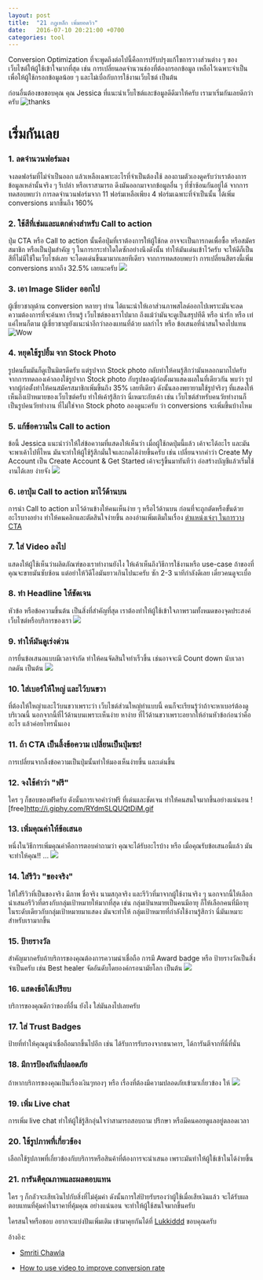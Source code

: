 ```yaml
---
layout: post
title:  "21 กฎเหล็ก เพิ่มยอดวิว"
date:   2016-07-10 20:21:00 +0700
categories: tool
---
```

Conversion Optimization ที่จะพูดถึงต่อไปนี้คือการปรับปรุงแก้ไขการวางส่วนต่าง ๆ ของเว็บไซต์ให้ผู้ใช้เข้าใจมากที่สุด เช่น การเปลี่ยนลดจำนวนช่องที่ต้องกรอกข้อมูล เหลือไว้เฉพาะจำเป็น เพื่อให้ผู้ใช้กรอกข้อมูลน้อย ๆ และไม่เบื่อกับการใช้งานเว็บไซต์ เป็นต้น

ก่อนอื่นต้องขอขอบคุณ คุณ Jessica ที่แนะนำเว็บไซต์และข้อมูลดีดีมาให้ครับ เรามาเริ่มกันเลยดีกว่าครับ
![thanks](http://i.giphy.com/TlK63EXvLD0en57UJDa.gif)


# เริ่มกันเลย

### 1. ลดจำนวนฟอร์มลง
จงลดฟอร์มที่ไม่จำเป็นออก แล้วเหลือเฉพาะอะไรที่จำเป็นต้องใช้ ลองถามตัวเองดูครับว่าเราต้องการข้อมูลเหล่านั้นจริง ๆ รึเปล่า หรือเราสามารถ ดึงมันออกมาจากข้อมูลอื่น ๆ ที่ซ้ำซ้อนกันอยู่ได้ จากการทดสอบพบว่า การลดจำนวนฟอร์มจาก 11 ฟอร์มเหลือเพียง 4 ฟอร์มเฉพาะที่จำเป็นนั้น ได้เพิ่ม conversions มากขึ้นถึง 160%

### 2. ใช้สีที่เข่มและแตกต่างสำหรับ Call to action
ปุ่ม CTA หรือ Call to action นั้นคือปุ่มที่เราต้องการให้ผู้ใช้กด อาจจะเป็นการกดเพื่อซื้อ หรือสมัครสมาชิก หรือเป็นปุ่มสำคัญ ๆ ในการกระทำใดใดซักอย่างนึงดังนั้น ทำให้มันเด่นเข้าไว้ครับ จะให้ดีก็เป็นสีที่ไม่มีใช้ในเว็บไซต์เลย จะโดดเด่นขึ้นมามากเลยทีเดียว จากการทดสอบพบว่า การเปลี่ยนสีตรงนี้เพิ่ม conversions มากถึง 32.5% เลยนะครับ
![](https://vwo.com/blog/wp-content/uploads/2013/09/500x266xred_green_button.png.pagespeed.ic.fcOOdSmgmv.webp)

### 3. เอา Image Slider ออกไป
ผู้เชี่ยวชาญด้าน conversion หลายๆ ท่าน ได้แนะนำให้เอาส่วนภาพสไลด์ออกไปเพราะมันจะลด ความต้องการที่จะค้นหา เรียนรู้ เว็บไซต์ของเราไปมาก ถึงแม้ว่ามันจะดูเป็นสรุปทีดี หรือ น่ารัก หรือ เท่ แค่ไหนก็ตาม ผู้เชี่ยวชาญยังแนะนำอีกว่าลองแทนที่ด้วย ผลกำไร หรือ ข้อเสนอที่น่าสนใจลงไปแทน
![Wow](http://i.giphy.com/3o7abBP0nMjrdIvaCY.gif)

### 4. หยุดใช้รูปยิ้ม จาก Stock Photo
รูปคนยิ้มมันก็ดูเป็นมิตรดีครับ แต่รูปจาก Stock photo กลับทำให้คนรู้สึกว่ามันหลอกมากไปครับ จากการทดลองเค้าลองใช้รูปจาก Stock photo กับรูปของผู้ก่อตั้งมาแสดงผลในที่เดียวกัน พบว่า รูปจากผู้ก่อตั้งทำให้คนสมัครสมาชิกเพิ่มขึ้นถึง 35% เลยทีเดียว ดังนั้นลองพยายามใช้รูปจริงๆ ที่แสดงให้เห็นถึงเป้าหมายของเว็บไซต์ครับ ทำให้เค้ารู้สึกว่า นี่เหมาะกับเค้า เช่น เว็บไซต์สำหรับคนวัยทำงานก็เป็นรูปคนวัยทำงาน ที่ไม่ใช่จาก Stock photo ลองดูนะครับ ว่า conversions จะเพิ่มขึ้นบ้างไหม

### 5. แก้ข้อความใน Call to action
ข้อนี้ Jessica แนะนำว่าให้ใส่ข้อความที่แสดงให้เห็นว่า เมื่อผู้ใช้กดปุ่มนี้แล้ว เค้าจะได้อะไร และมันจะพาเค้าไปที่ไหน มันจะทำให้ผู้ใช้รู้สึกมั่นใจและกดได้ง่ายขึ้นครับ เช่น เปลี่ยนจากคำว่า Create My Account เป็น Create Account & Get Started เค้าจะรู้ขึ้นมาทันทีว่า อ๋อสร้างบัญชีแล้วเริ่มใช้งานได้เลย ง่ายจัง
![](https://vwo.com/blog/wp-content/uploads/2013/09/contentverve_buttontext.png.pagespeed.ce.Kt7_ksBUfG.png)

### 6. เอาปุ่ม Call to action มาไว้ด้านบน
การนำ Call to action มาไว้ด้านข้างให้คนเห็นง่าย ๆ หรือไว้ด้านบน ก่อนที่จะถูกตัดหรือขั้นด้วยอะไรบางอย่าง ทำให้คนคลิกและตัดสินใจง่ายขึ้น ลองอ่านเพิ่มเติมในเรื่อง [ตำแหน่งเจ๋งๆ ในการวาง CTA](http://unbounce.com/conversion-rate-optimization/landing-page-cta-placement/)

### 7. ใส่ Video ลงไป
แสดงให้ผู้ใช้เห็นว่าผลิตภัณฑ์ของเราทำงานยังไง ให้เค้าเห็นถึงวิธีการใช้งานหรือ use-case ถ้าของที่คุณจะขายมันซับซ้อน แต่อย่าให้วิดีโอมันยาวเกินไปนะครับ ซัก 2-3 นาทีกำลังดีเลย เดี๋ยวคนดูจะเบื่อ


### 8. ทำ Headline ให้ชัดเจน
หัวข้อ หรือข้อความขึ้นต้น เป็นสิ่งที่สำคัญที่สุด เราต้องทำให้ผู้ใช้เข้าใจภาพรวมทั้งหมดของจุดประสงค์เว็บไซต์หรือบริการของเรา
![](https://vwo.com/blog/wp-content/uploads/2013/09/headline.png.pagespeed.ce.WaOAzIgMzq.png)

### 9. ทำให้มันดูเร่งด่วน
การยื่นข้อเสนอแบบมีเวลาจำกัด ทำให้คนจัดสินใจทำเร็วขึ้น เช่นอาจจะมี Count down นับเวลากดดัน เป็นต้น
![](https://vwo.com/blog/wp-content/uploads/2013/09/create_urgency_simplyhike.co_.uk_.png.pagespeed.ce.1BBQaY2vVV.png)

### 10. ใส่เบอร์ให้ใหญ่ และไว้บนขวา
ที่ต้องให้ใหญ่าและไว้บนขวาเพราะว่า เว็บไซต์ส่วนใหญ่ทำแบบนี้ คนก็จะเรียนรู้ว่าถ้าจะหาเบอร์ต้องดูบริเวณนี้ นอกจากนี้ที่ไว้ด้านบนเพราะเห็นง่าย หาง่าย ที่ไว้ด้านขวาเพราะอยากให้อ่านหัวข้อก่อนว่าคืออะไร แล้วค่อยโทรนั่นเอง

### 11. ถ้า CTA เป็นลิ้งข้อความ เปลี่ยนเป็นปุ่มซะ!
การเปลี่ยนจากลิ้งข้อความเป็นปุ่มนั้นทำให้มองเห็นง่ายขึ้น และเด่นขึ้น

### 12. จงใช้คำว่า "ฟรี"
ใคร ๆ ก็ชอบของฟรีครับ ดังนั้นการเจอคำว่าฟรี ที่เด่นและชัดเจน ทำให้คนสนใจมากขึ้นอย่างแน่นอน
![free]http://i.giphy.com/RYdmSLQUQtDiM.gif

### 13. เพิ่มคุณค่าให้ข้อเสนอ
หนึ่งในวิธีการเพิ่มคุณค่าคือการตอบคำถามว่า คุณจะได้รับอะไรบ้าง หรือ เมื่อคุณรับข้อเสนอนี้แล้ว มันจะทำให้คุณ!! ...
![](https://vwo.com/blog/wp-content/uploads/2013/09/onboardly_value.png.pagespeed.ce.olCXOXLFMM.png)

### 14. ใส่รีวิว "ของจริง"
ให้ใส่รีวิวที่เป็นของจริง มีภาพ ชื่อจริง นามสกุลจริง และรีวิวที่มาจากผู้ใช้งานจริง ๆ นอกจากนี้ให้เลือกนำเสนอรีวิวที่ตรงกับกลุ่มเป้าหมายให้มากที่สุด เช่น กลุ่มเป้นหมายเป็นคนมีอายุ ก็ให้เลือกคนที่มีอายุในระดับเดียวกับกลุ่มเป้าหมายมาแสดง มันจะทำให้ กลุ่มเป้าหมายที่กำลังใช้งานรู้สึกว่า นี่มันเหมาะสำหรับเรามากขึ้น

### 15. ป้ายรางวัล
สำคัญมากครับถ้าบริการของคุณต้องการความน่าเชื่อถือ การมี Award badge หรือ ป้ายรางวัลเป็นสิ่งจำเป็นครับ เช่น Best healer จัดอันดับโดยองค์กรอนามัยโลก เป็นต้น
![](https://vwo.com/blog/wp-content/uploads/2013/09/634xNxaward_webtogs.png.pagespeed.ic.v86gkS1Z0J.png)

### 16. แสดงข้อได้เปรียบ
บริการของคุณดีกว่าของที่อื่น ยังไง ใส่มันลงไปเลยครับ

### 17. ใส่ Trust Badges
ป้ายที่ทำให้คุณดูน่าเชื่อถือมากขึ้นไปอีก เช่น ได้รับการรับรองจากธนาคาร, ได้การันตีจากที่นี่ที่นั่น

### 18. มีการป้องกันที่ปลอดภัย
ถ้าหากบริการของคุณเป็นเรื่องเงินๆทองๆ หรือ เรื่องที่ต้องมีความปลอดภัยเข้ามาเกี่ยวข้อง ให้
![](http://i.giphy.com/81xwEHX23zhvy.gif)

### 19. เพิ่ม Live chat
การเพิ่ม live chat ทำให้ผู้ใช้รู้สึกอุ่นใจว่าสามารถสอบถาม ปรึกษา หรือมีคนคอยดูแลอยู่ตลอดเวลา

### 20. ใช้รูปภาพที่เกี่ยวข้อง
เลือกใช้รูปภาพที่เกี่ยวข้องกับบริการหรือสินค้าที่ต้องการจะนำเสนอ เพราะมันทำให้ผู้ใช้เข้าในได้ง่ายขึ้น

### 21. การันตีคุณภาพและผลตอบแทน
ใคร ๆ ก็กลัวจะเสียเงินไปกับสิ่งที่ไม่คุ้มค่า ดังนั้นการใส่ป้ายรับรองว่าผู้ใช้เมื่อเสียเงินแล้ว จะได้รับผลตอบแทนที่คุ้มค่าในราคาที่คุ้มคุณ อย่างแน่นอน จะทำให้ผู้ใช้สนใจมากขึ้นครับ

ใครสนใจหรือชอบ อยากจะแบ่งปันเพิ่มเติม เข้ามาคุยกันได้ที่ [Lukkiddd](http://www.facebook.com/lukkiddd) ขอบคุณครับ

อ้างอิง:

* [Smriti Chawla](https://vwo.com/blog/conversion-optimization-best-practices/)
+ [How to use video to improve conversion rate](https://vwo.com/blog/higher-video-conversion-rate/)
